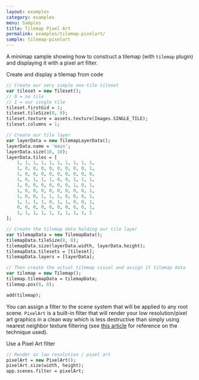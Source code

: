 ```yaml
---
layout: examples
category: examples
menu: Samples
title: Tilemap Pixel Art
permalink: examples/tilemap-pixelart/
sample: tilemap-pixelart
---
```


A minimap sample showing how to construct a tilemap (with `tilemap` plugin) and displaying it with a pixel art filter.

<div class="codename">Create and display a tilemap from code</div>

```haxe
// Create our very simple one-tile tileset
var tileset = new Tileset();
// 0 = no tile
// 1 = our single tile
tileset.firstGid = 1;
tileset.tileSize(8, 8);
tileset.texture = assets.texture(Images.SINGLE_TILE);
tileset.columns = 1;

// Create our tile layer
var layerData = new TilemapLayerData();
layerData.name = 'main';
layerData.size(10, 10);
layerData.tiles = [
    1, 1, 1, 1, 1, 1, 1, 1, 1, 1,
    1, 0, 0, 0, 0, 0, 0, 0, 0, 1,
    1, 0, 0, 0, 0, 0, 0, 0, 0, 0,
    1, 0, 1, 1, 1, 0, 0, 1, 1, 1,
    1, 0, 0, 0, 0, 0, 0, 1, 0, 1,
    1, 0, 0, 0, 0, 0, 0, 0, 0, 1,
    1, 0, 0, 1, 1, 1, 0, 0, 0, 1,
    1, 1, 1, 1, 0, 1, 1, 0, 0, 1,
    0, 0, 0, 0, 0, 0, 0, 0, 0, 1,
    1, 1, 1, 1, 1, 1, 1, 1, 1, 1
];

// Create the tilemap data holding our tile layer
var tilemapData = new TilemapData();
tilemapData.tileSize(8, 8);
tilemapData.size(layerData.width, layerData.height);
tilemapData.tilesets = [tileset];
tilemapData.layers = [layerData];

// Then create the actual tilemap visual and assign it tilemap data
var tilemap = new Tilemap();
tilemap.tilemapData = tilemapData;
tilemap.pos(8, 8);

add(tilemap);
```

You can assign a filter to the scene system that will be applied to any root scene. `PixelArt` is a built-in filter that will render your low resolution/pixel art graphics in a clean way which is less destructive than simply using nearest neighbor texture filtering (see [this article](https://colececil.io/blog/2017/scaling-pixel-art-without-destroying-it/) for reference on the technique used).

<div class="codename">Use a Pixel Art filter</div>

```haxe
// Render as low resolution / pixel art
pixelArt = new PixelArt();
pixelArt.size(width, height);
app.scenes.filter = pixelArt;
```
